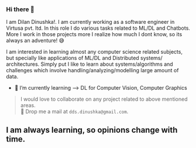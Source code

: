 ### Hi there 👋

I am Dilan Dinushka!. I am currently working as a software engineer in Virtusa pvt. ltd. In this role I do various tasks related to ML/DL and Chatbots. More I work in those projects more I realize how much I dont know, so its always an adventure! 😅

I am interested in learning almost any computer science related subjects, but specially like applications of ML/DL and Distributed systems/ architectures. Simply put I like to learn about systems/algorithms and challenges which involve handling/analyzing/modelling large amount of data.


<!-- - 🔭 I’m currently working on --> 
- 🌱 I’m currently learning --> DL for Computer Vision, Computer Graphics
<!-- 💬 Ask me about ...
- 📫 How to reach me: ...
- 😄 Pronouns: ...  -->

>  I would love to collaborate on any project related to above mentioned areas. <br>
>  👯 Drop me a mail at `dds.dinushka@gmail.com`.

## **I am always learning, so opinions change with time.**
